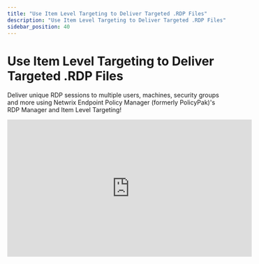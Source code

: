 ```yaml
---
title: "Use Item Level Targeting to Deliver Targeted .RDP Files"
description: "Use Item Level Targeting to Deliver Targeted .RDP Files"
sidebar_position: 40
---
```


# Use Item Level Targeting to Deliver Targeted .RDP Files

Deliver unique RDP sessions to multiple users, machines, security groups and more using Netwrix
Endpoint Policy Manager (formerly PolicyPak)'s RDP Manager and Item Level Targeting!

<iframe width="560" height="315" src="https://www.youtube.com/embed/c7ujEZWtpA8?si=eb8bWVsVp3PQJxbs" title="YouTube video player" frameborder="0" allow="accelerometer; autoplay; clipboard-write; encrypted-media; gyroscope; picture-in-picture; web-share" referrerpolicy="strict-origin-when-cross-origin" allowfullscreen></iframe>